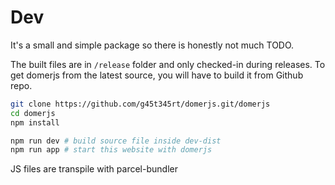 # Dev

It's a small and simple package so there is honestly not much TODO.

The built files are in `/release` folder and only checked-in during releases.
To get domerjs from the latest source, you will have to build it from Github repo.

```bash
git clone https://github.com/g45t345rt/domerjs.git/domerjs
cd domerjs
npm install

npm run dev # build source file inside dev-dist
npm run app # start this website with domerjs
```

JS files are transpile with parcel-bundler